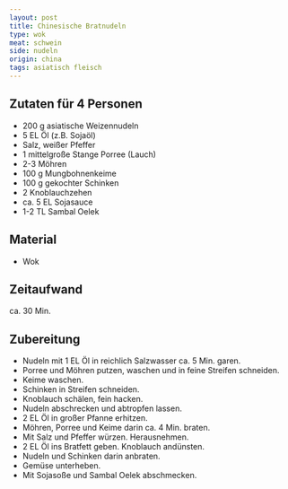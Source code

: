 ```yaml
---
layout: post
title: Chinesische Bratnudeln
type: wok
meat: schwein
side: nudeln
origin: china
tags: asiatisch fleisch
---
```

## Zutaten für 4 Personen
* 200 g asiatische Weizennudeln  
* 5 EL Öl (z.B. Sojaöl)  
* Salz, weißer Pfeffer  
* 1 mittelgroße Stange Porree (Lauch)  
* 2-3 Möhren  
* 100 g Mungbohnenkeime  
* 100 g gekochter Schinken  
* 2 Knoblauchzehen  
* ca. 5 EL Sojasauce  
* 1-2 TL Sambal Oelek  

## Material
* Wok  

## Zeitaufwand
ca. 30 Min.  

## Zubereitung
* Nudeln mit 1 EL Öl in reichlich Salzwasser ca. 5 Min. garen. 
* Porree und Möhren putzen, waschen und in feine Streifen schneiden.
* Keime waschen.
* Schinken in Streifen schneiden.
* Knoblauch schälen, fein hacken. 
* Nudeln abschrecken und abtropfen lassen.
* 2 EL Öl in großer Pfanne erhitzen.
* Möhren, Porree und Keime darin ca. 4 Min. braten.
* Mit Salz und Pfeffer würzen. Herausnehmen. 
* 2 EL Öl ins Bratfett geben. Knoblauch andünsten.
* Nudeln und Schinken darin anbraten.
* Gemüse unterheben.
* Mit Sojasoße und Sambal Oelek abschmecken.
